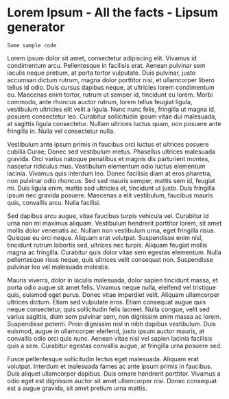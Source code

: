 Lorem Ipsum - All the facts - Lipsum generator
==============================================
[](https://nl.lipsum.com/feed/html)

    Some sample code

Lorem ipsum dolor sit amet, consectetur adipiscing elit. Vivamus id condimentum arcu. Pellentesque in facilisis erat. Aenean pulvinar sem iaculis neque pretium, at porta tortor vulputate. Duis pulvinar, justo accumsan dictum rutrum, magna dolor porttitor nisi, et ullamcorper libero tellus id odio. Duis cursus dapibus neque, at ultricies lorem condimentum eu. Maecenas enim tortor, rutrum ut semper id, tincidunt eu lorem. Morbi commodo, ante rhoncus auctor rutrum, lorem tellus feugiat ligula, vestibulum ultricies elit velit a ligula. Nunc nunc felis, fringilla ut magna id, posuere consectetur leo. Curabitur sollicitudin ipsum vitae dui malesuada, at sagittis ligula consectetur. Nullam ultrices luctus quam, non posuere ante fringilla in. Nulla vel consectetur nulla.



Vestibulum ante ipsum primis in faucibus orci luctus et ultrices posuere cubilia Curae; Donec sed vestibulum metus. Phasellus ultrices malesuada gravida. Orci varius natoque penatibus et magnis dis parturient montes, nascetur ridiculus mus. Vestibulum elementum odio luctus elementum lacinia. Vivamus quis interdum leo. Donec facilisis diam at eros pharetra, non pulvinar odio rhoncus. Sed sed mauris semper, mattis sem id, feugiat mi. Duis ligula enim, mattis sed ultricies et, tincidunt ut justo. Duis fringilla ipsum nec gravida posuere. Maecenas a elit vestibulum, faucibus mauris quis, convallis arcu. Nulla facilisi.



Sed dapibus arcu augue, vitae faucibus turpis vehicula vel. Curabitur id urna non mi maximus aliquam. Vestibulum hendrerit porttitor lorem, sit amet mollis dolor venenatis ac. Nullam non vestibulum urna, eget fringilla risus. Quisque eu orci neque. Aliquam erat volutpat. Suspendisse enim nisl, tincidunt rutrum lobortis sed, ultrices nec turpis. Aliquam feugiat mollis magna ac fringilla. Curabitur quis dolor vitae sem egestas elementum. Nulla pellentesque risus neque, quis ultrices velit consequat non. Suspendisse pulvinar leo vel malesuada molestie.



Mauris viverra, dolor in iaculis malesuada, dolor sapien tincidunt massa, et porta odio augue sit amet felis. Vivamus neque nulla, eleifend vel tristique quis, euismod eget purus. Donec vitae imperdiet velit. Aliquam ullamcorper ultrices dictum. Etiam sed vulputate eros. Etiam consequat augue quis neque consectetur, quis sollicitudin felis laoreet. Nulla congue, velit sed varius sagittis, diam sem pulvinar sem, non dignissim enim massa ac lorem. Suspendisse potenti. Proin dignissim nisl in nibh dapibus vestibulum. Duis euismod, augue in ullamcorper eleifend, justo ipsum auctor mauris, at convallis odio orci quis nunc. Aenean vitae nisl vel sapien lacinia facilisis quis a sem. Curabitur egestas convallis augue, at fringilla urna posuere sed.



Fusce pellentesque sollicitudin lectus eget malesuada. Aliquam erat volutpat. Interdum et malesuada fames ac ante ipsum primis in faucibus. Duis aliquet ullamcorper dapibus. Duis ornare hendrerit porttitor. Vivamus a odio eget est dignissim auctor sit amet ullamcorper nisi. Donec consequat est a augue gravida, sit amet pretium urna mattis.

